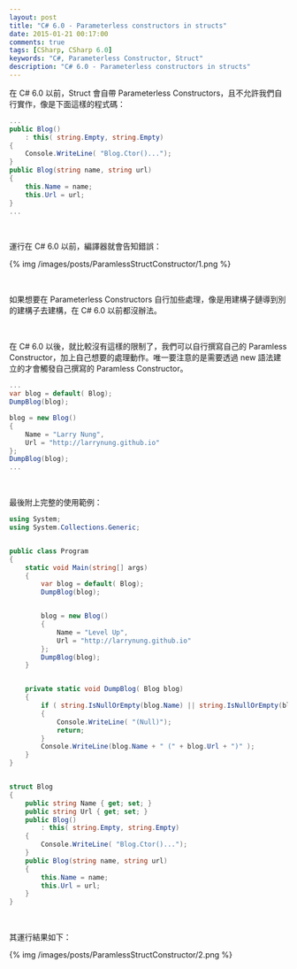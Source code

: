 ```yaml
---
layout: post
title: "C# 6.0 - Parameterless constructors in structs"
date: 2015-01-21 00:17:00
comments: true
tags: [CSharp, CSharp 6.0]
keywords: "C#, Parameterless Constructor, Struct"
description: "C# 6.0 - Parameterless constructors in structs"
---
```


在 C# 6.0 以前，Struct 會自帶 Parameterless Constructors，且不允許我們自行實作，像是下面這樣的程式碼：  

<!-- More --> 

```c# 
...
public Blog()
    : this( string.Empty, string.Empty)
{
    Console.WriteLine( "Blog.Ctor()...");
}
public Blog(string name, string url)
{
    this.Name = name;
    this.Url = url;
}
...
```

<br/>


運行在 C# 6.0 以前，編譯器就會告知錯誤：  

{% img /images/posts/ParamlessStructConstructor/1.png %}

<br/>


如果想要在 Parameterless Constructors 自行加些處理，像是用建構子鏈導到別的建構子去建構，在 C# 6.0 以前都沒辦法。  

<br/>


在 C# 6.0 以後，就比較沒有這樣的限制了，我們可以自行撰寫自己的 Paramless Constructor，加上自己想要的處理動作。唯一要注意的是需要透過 new 語法建立的才會觸發自己撰寫的 Paramless Constructor。  

```c# 
...
var blog = default( Blog);
DumpBlog(blog);

blog = new Blog()
{
    Name = "Larry Nung",
    Url = "http://larrynung.github.io"
};
DumpBlog(blog);
...
```

<br/>


最後附上完整的使用範例：  

```c# 
using System;
using System.Collections.Generic;


public class Program
{
    static void Main(string[] args)
    {
        var blog = default( Blog);
        DumpBlog(blog);


        blog = new Blog()
        {
            Name = "Level Up",
            Url = "http://larrynung.github.io"
        };
        DumpBlog(blog);
    }


    private static void DumpBlog( Blog blog)
    {
        if ( string.IsNullOrEmpty(blog.Name) || string.IsNullOrEmpty(blog.Url))
        {
            Console.WriteLine( "(Null)");
            return;
        }
        Console.WriteLine(blog.Name + " (" + blog.Url + ")" );
    }
}


struct Blog
{
    public string Name { get; set; }
    public string Url { get; set; }
    public Blog()
        : this( string.Empty, string.Empty)
    {
        Console.WriteLine( "Blog.Ctor()...");
    }
    public Blog(string name, string url)
    {
        this.Name = name;
        this.Url = url;
    }
}
```

<br/>


其運行結果如下：  

{% img /images/posts/ParamlessStructConstructor/2.png %}

